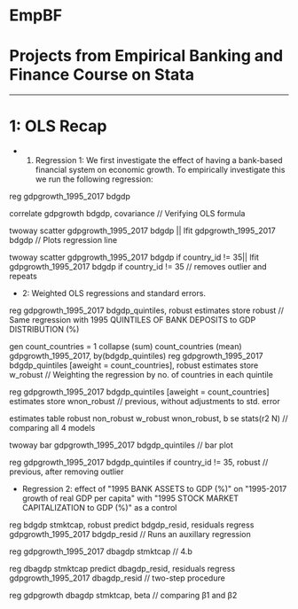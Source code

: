 # EmpBF
# Projects from Empirical Banking and Finance Course on Stata
----------------------------------------------------------------------------------

# 1: OLS Recap

* 1. Regression 1: We first investigate the effect of having a bank-based financial system on economic growth. To empirically investigate this we run the following regression:

reg gdpgrowth_1995_2017 bdgdp

correlate gdpgrowth bdgdp, covariance // Verifying OLS formula

twoway scatter gdpgrowth_1995_2017 bdgdp || lfit gdpgrowth_1995_2017 bdgdp // Plots regression line

twoway scatter gdpgrowth_1995_2017 bdgdp if country_id != 35|| lfit gdpgrowth_1995_2017 bdgdp if country_id != 35 // removes outlier and repeats

* 2: Weighted OLS regressions and standard errors.

reg gdpgrowth_1995_2017 bdgdp_quintiles, robust
estimates store robust // Same regression with 1995 QUINTILES OF BANK DEPOSITS to GDP DISTRIBUTION (%)

gen count_countries = 1 
collapse (sum) count_countries (mean) gdpgrowth_1995_2017, by(bdgdp_quintiles)
reg gdpgrowth_1995_2017 bdgdp_quintiles [aweight = count_countries], robust
estimates store w_robust // Weighting the regression by no. of countries in each quintile

reg gdpgrowth_1995_2017 bdgdp_quintiles [aweight = count_countries]
estimates store wnon_robust // previous, without adjustments to std. error

estimates table robust non_robust w_robust wnon_robust, b se stats(r2 N) // comparing all 4 models

twoway bar gdpgrowth_1995_2017 bdgdp_quintiles // bar plot

reg gdpgrowth_1995_2017 bdgdp_quintiles if country_id != 35, robust // previous, after removing outlier

* Regression 2: effect of "1995 BANK ASSETS to GDP (%)" on "1995-2017 growth of real GDP per capita" with "1995 STOCK MARKET CAPITALIZATION to GDP (%)" as a control

reg bdgdp stmktcap, robust
predict bdgdp_resid, residuals
regress gdpgrowth_1995_2017 bdgdp_resid //   Runs an auxillary regression

reg gdpgrowth_1995_2017 dbagdp stmktcap // 4.b

reg dbagdp stmktcap
predict dbagdp_resid, residuals
regress gdpgrowth_1995_2017 dbagdp_resid // two-step procedure

reg gdpgrowth dbagdp stmktcap, beta // comparing β1 and β2 
